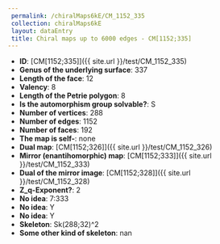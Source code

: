 ```yaml
--- 
 permalink: /chiralMaps6kE/CM_1152_335 
 collection: chiralMaps6kE
 layout: dataEntry
 title: Chiral maps up to 6000 edges - CM[1152;335]
---
```


- **ID**: [CM[1152;335]]({{ site.url }}/test/CM_1152_335)
- **Genus of the underlying surface**: 337
- **Length of the face**: 12
- **Valency**: 8
- **Length of the Petrie polygon**: 8
- **Is the automorphism group solvable?**: S
- **Number of vertices**: 288
- **Number of edges**: 1152
- **Number of faces**: 192
- **The map is self-**: none
- **Dual map**: [CM[1152;326]]({{ site.url }}/test/CM_1152_326)
- **Mirror (enantihomorphic) map**: [CM[1152;333]]({{ site.url }}/test/CM_1152_333)
- **Dual of the mirror image**: [CM[1152;328]]({{ site.url }}/test/CM_1152_328)
- **Z_q-Exponent?**: 2
- **No idea**:  7:333
- **No idea**: Y
- **No idea**: Y
- **Skeleton**: Sk(288;32)^2
- **Some other kind of skeleton**: nan
